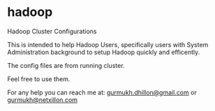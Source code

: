 hadoop
======

Hadoop Cluster Configurations

This is intended to help Hadoop Users, specifically users with System Administration background to setup Hadoop quickly and efficently.

The config files are from running cluster.

Feel free to use them.

For any help you can reach me at: gurmukh.dhillon@gmail.com or gurmukh@netxillon.com
